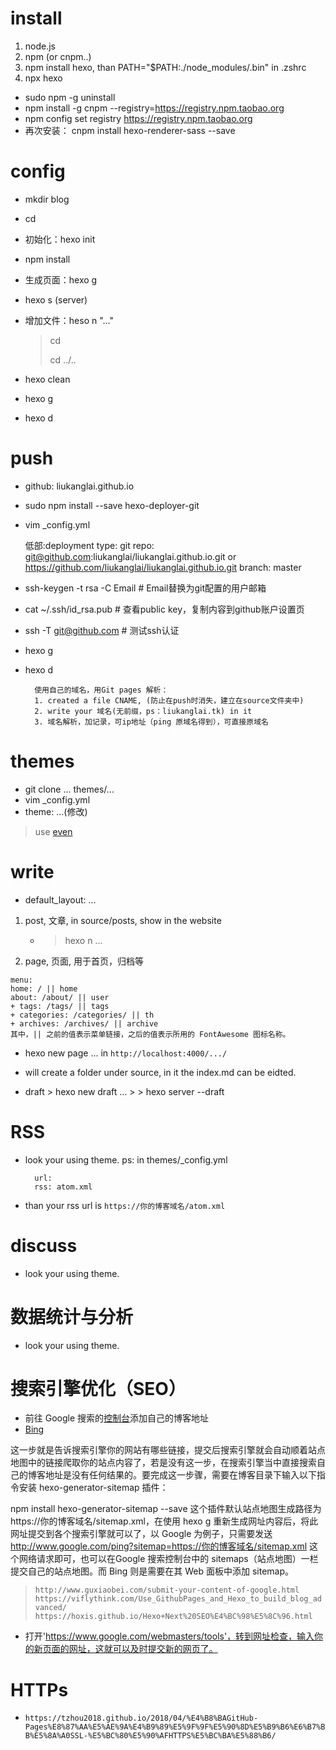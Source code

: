# install

1. node.js
2. npm (or cnpm..)
3. npm install hexo, than PATH="$PATH:./node_modules/.bin" in .zshrc
4. npx hexo

- sudo npm -g uninstall 
- npm install -g cnpm --registry=https://registry.npm.taobao.org
- npm config set registry https://registry.npm.taobao.org
- 再次安装： cnpm install hexo-renderer-sass --save

# config

- mkdir blog
- cd
- 初始化：hexo init
- npm install
- 生成页面：hexo g
- hexo s (server)
- 增加文件：heso n "..."
    > cd
    >
    > cd ../..

- hexo clean
- hexo g
- hexo d

# push

- github: liukanglai.github.io
- sudo npm install --save hexo-deployer-git
- vim \_config.yml

    低部:deployment
    type: git
    repo: git@github.com:liukanglai/liukanglai.github.io.git or https://github.com/liukanglai/liukanglai.github.io.git
    branch: master

- ssh-keygen -t rsa -C Email # Email替换为git配置的用户邮箱
- cat ~/.ssh/id\_rsa.pub # 查看public key，复制内容到github账户设置页
- ssh -T git@github.com # 测试ssh认证

- hexo g
- hexo d

        使用自己的域名，用Git pages 解析：
        1. created a file CNAME, (防止在push时消失，建立在source文件夹中)
        2. write your 域名(无前缀，ps：liukanglai.tk) in it 
        3. 域名解析，加记录，可ip地址（ping 原域名得到），可直接原域名

# themes

- git clone ... themes/...
- vim \_config.yml
- theme: ...(修改)
> use [even](https://github.com/ahonn/hexo-theme-even)

# write

- default\_layout: ...

1. post, 文章, in source/posts, show in the website
    - > hexo n ...


2. page, 页面, 用于首页，归档等

```
menu:
home: / || home
about: /about/ || user
+ tags: /tags/ || tags
+ categories: /categories/ || th
+ archives: /archives/ || archive
其中，|| 之前的值表示菜单链接，之后的值表示所用的 FontAwesome 图标名称。
```

- hexo new page ... in `http://localhost:4000/.../`
- will create a folder under source, in it the index.md can be eidted.


- draft
      > hexo new draft ...
      >
      > hexo server --draft
# RSS

- look your using theme.
ps: in themes/_config.yml

		url:
		rss: atom.xml
- than your rss url is `https://你的博客域名/atom.xml`

# discuss

- look your using theme.

# 数据统计与分析

- look your using theme.

# 搜索引擎优化（SEO）

- 前往 Google 搜索的[控制台](https://search.google.com/search-console/not-verified?original_url=/search-console/ownership&original_resource_id)添加自己的博客地址
- [Bing](https://www.bing.com/toolbox/webmaster/)

这一步就是告诉搜索引擎你的网站有哪些链接，提交后搜索引擎就会自动顺着站点地图中的链接爬取你的站点内容了，若是没有这一步，在搜索引擎当中直接搜索自己的博客地址是没有任何结果的。要完成这一步骤，需要在博客目录下输入以下指令安装 hexo-generator-sitemap 插件：

npm install hexo-generator-sitemap --save
这个插件默认站点地图生成路径为 https://你的博客域名/sitemap.xml，在使用 hexo g 重新生成网址内容后，将此网址提交到各个搜索引擎就可以了，以 Google 为例子，只需要发送 http://www.google.com/ping?sitemap=https://你的博客域名/sitemap.xml 这个网络请求即可，也可以在Google 搜索控制台中的 sitemaps（站点地图）一栏提交自己的站点地图。而 Bing 则是需要在其 Web 面板中添加 sitemap。

> `http://www.guxiaobei.com/submit-your-content-of-google.html`
> `https://viflythink.com/Use_GithubPages_and_Hexo_to_build_blog_advanced/`
> `https://hoxis.github.io/Hexo+Next%20SEO%E4%BC%98%E5%8C%96.html`

- 打开'https://www.google.com/webmasters/tools'，转到网址检查，输入你的新页面的网址，这就可以及时提交新的网页了。

# HTTPs

- `https://tzhou2018.github.io/2018/04/%E4%B8%BAGitHub-Pages%E8%87%AA%E5%AE%9A%E4%B9%89%E5%9F%9F%E5%90%8D%E5%B9%B6%E6%B7%BB%E5%8A%A0SSL-%E5%BC%80%E5%90%AFHTTPS%E5%BC%BA%E5%88%B6/`


